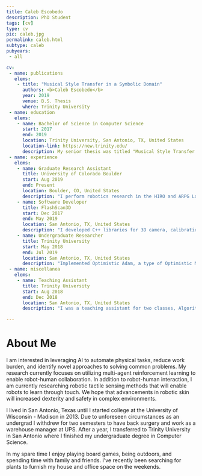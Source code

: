 ```yaml
---
title: Caleb Escobedo
description: PhD Student
tags: [cv]
type: cv
pic: caleb.jpg
permalink: caleb.html
subtype: caleb
pubyears:
 - all

cv:
 - name: publications
   elems:
    - title: "Musical Style Transfer in a Symbolic Domain"
      authors: <b>Caleb Escobedo</b>
      year: 2019
      venue: B.S. Thesis
      where: Trinity University
 - name: education
   elems:
    - name: Bachelor of Science in Computer Science
      start: 2017
      end: 2019
      location: Trinity University, San Antonio, TX, United States
      location-link: https://new.trinity.edu/
      description: My senior thesis was titled "Musical Style Transfer in a Symbolic Domain", advised by Matthew Hibbs.
 - name: experience
   elems:
    - name: Graduate Research Assistant
      title: University of Colorado Boulder
      start: Aug 2019
      end: Present
      location: Boulder, CO, United States
      description: "I perform robotics research in the HIRO and ARPG Labs focusing on reinforcement learning and tactile sensing."
    - name: Software Developer
      title: FlashScan3D
      start: Dec 2017
      end: May 2019
      location: San Antonio, TX, United States
      description: "I developed C++ libraries for 3D camera, calibration, biometric fraud detection, and feature extraction."
    - name: Undergraduate Researcher
      title: Trinity University
      start: May 2018
      end: Jul 2019
      location: San Antonio, TX, United States
      description: "Implemented Optimistic Adam, a type of Optimistic Mirror Decent in PyTorch, and was compared output of unpaired image style transfer using Adam and Optimistic Adam"
 - name: miscellanea
   elems:
    - name: Teaching Assistant
      title: Trinity University
      start: Aug 2018
      end: Dec 2018
      location: San Antonio, TX, United States
      description: "I was a teaching assistant for two classes, Algorithms and Data Abstraction. While in this position I held office hours, evaluated student performance, and gave C++ demonstrations."

---
```



# About Me

I am interested in leveraging AI to automate physical tasks, reduce work burden, and identify novel approaches to solving common problems. My research currently focuses on utilizing multi-agent reinforcement learning to enable robot-human collaboration. In addition to robot-human interaction, I am currently researching robotic tactile sensing methods that will enable robots to learn through touch. We hope that advancements in robotic skin will increased dexterity and safety in complex environments.

I lived in San Antonio, Texas until I started college at the University of Wisconsin - Madison in 2013. Due to unforeseen circumstances as an undergrad I withdrew for two semesters to have back surgery and work as a warehouse manager at UPS. After a year, I transferred to Trinity University in San Antonio where I finished my undergraduate degree in Computer Science.

In my spare time I enjoy playing board games, being outdoors, and spending time with family and friends. I’ve recently been searching for plants to furnish my house and office space on the weekends.
